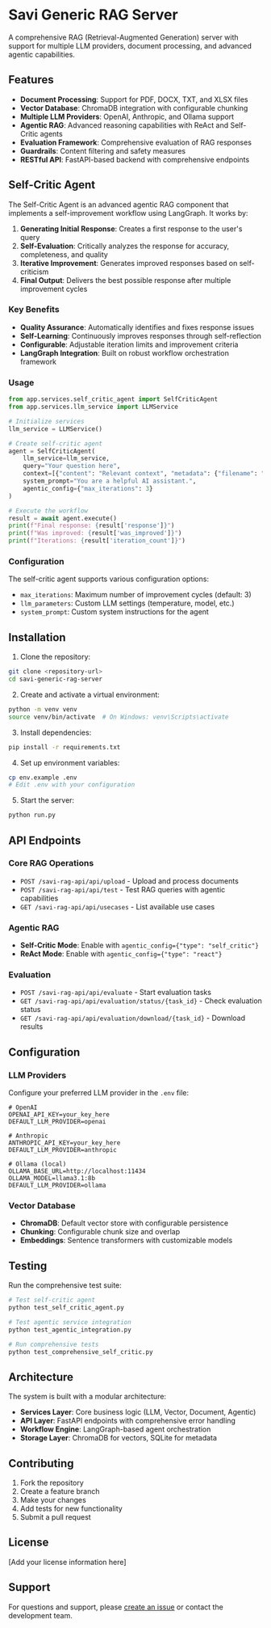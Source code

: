 # Savi Generic RAG Server

A comprehensive RAG (Retrieval-Augmented Generation) server with support for multiple LLM providers, document processing, and advanced agentic capabilities.

## Features

- **Document Processing**: Support for PDF, DOCX, TXT, and XLSX files
- **Vector Database**: ChromaDB integration with configurable chunking
- **Multiple LLM Providers**: OpenAI, Anthropic, and Ollama support
- **Agentic RAG**: Advanced reasoning capabilities with ReAct and Self-Critic agents
- **Evaluation Framework**: Comprehensive evaluation of RAG responses
- **Guardrails**: Content filtering and safety measures
- **RESTful API**: FastAPI-based backend with comprehensive endpoints

## Self-Critic Agent

The Self-Critic Agent is an advanced agentic RAG component that implements a self-improvement workflow using LangGraph. It works by:

1. **Generating Initial Response**: Creates a first response to the user's query
2. **Self-Evaluation**: Critically analyzes the response for accuracy, completeness, and quality
3. **Iterative Improvement**: Generates improved responses based on self-criticism
4. **Final Output**: Delivers the best possible response after multiple improvement cycles

### Key Benefits

- **Quality Assurance**: Automatically identifies and fixes response issues
- **Self-Learning**: Continuously improves responses through self-reflection
- **Configurable**: Adjustable iteration limits and improvement criteria
- **LangGraph Integration**: Built on robust workflow orchestration framework

### Usage

```python
from app.services.self_critic_agent import SelfCriticAgent
from app.services.llm_service import LLMService

# Initialize services
llm_service = LLMService()

# Create self-critic agent
agent = SelfCriticAgent(
    llm_service=llm_service,
    query="Your question here",
    context=[{"content": "Relevant context", "metadata": {"filename": "doc.pdf"}}],
    system_prompt="You are a helpful AI assistant.",
    agentic_config={"max_iterations": 3}
)

# Execute the workflow
result = await agent.execute()
print(f"Final response: {result['response']}")
print(f"Was improved: {result['was_improved']}")
print(f"Iterations: {result['iteration_count']}")
```

### Configuration

The self-critic agent supports various configuration options:

- `max_iterations`: Maximum number of improvement cycles (default: 3)
- `llm_parameters`: Custom LLM settings (temperature, model, etc.)
- `system_prompt`: Custom system instructions for the agent

## Installation

1. Clone the repository:
```bash
git clone <repository-url>
cd savi-generic-rag-server
```

2. Create and activate a virtual environment:
```bash
python -m venv venv
source venv/bin/activate  # On Windows: venv\Scripts\activate
```

3. Install dependencies:
```bash
pip install -r requirements.txt
```

4. Set up environment variables:
```bash
cp env.example .env
# Edit .env with your configuration
```

5. Start the server:
```bash
python run.py
```

## API Endpoints

### Core RAG Operations

- `POST /savi-rag-api/api/upload` - Upload and process documents
- `POST /savi-rag-api/api/test` - Test RAG queries with agentic capabilities
- `GET /savi-rag-api/api/usecases` - List available use cases

### Agentic RAG

- **Self-Critic Mode**: Enable with `agentic_config={"type": "self_critic"}`
- **ReAct Mode**: Enable with `agentic_config={"type": "react"}`

### Evaluation

- `POST /savi-rag-api/api/evaluate` - Start evaluation tasks
- `GET /savi-rag-api/api/evaluation/status/{task_id}` - Check evaluation status
- `GET /savi-rag-api/api/evaluation/download/{task_id}` - Download results

## Configuration

### LLM Providers

Configure your preferred LLM provider in the `.env` file:

```env
# OpenAI
OPENAI_API_KEY=your_key_here
DEFAULT_LLM_PROVIDER=openai

# Anthropic
ANTHROPIC_API_KEY=your_key_here
DEFAULT_LLM_PROVIDER=anthropic

# Ollama (local)
OLLAMA_BASE_URL=http://localhost:11434
OLLAMA_MODEL=llama3.1:8b
DEFAULT_LLM_PROVIDER=ollama
```

### Vector Database

- **ChromaDB**: Default vector store with configurable persistence
- **Chunking**: Configurable chunk size and overlap
- **Embeddings**: Sentence transformers with customizable models

## Testing

Run the comprehensive test suite:

```bash
# Test self-critic agent
python test_self_critic_agent.py

# Test agentic service integration
python test_agentic_integration.py

# Run comprehensive tests
python test_comprehensive_self_critic.py
```

## Architecture

The system is built with a modular architecture:

- **Services Layer**: Core business logic (LLM, Vector, Document, Agentic)
- **API Layer**: FastAPI endpoints with comprehensive error handling
- **Workflow Engine**: LangGraph-based agent orchestration
- **Storage Layer**: ChromaDB for vectors, SQLite for metadata

## Contributing

1. Fork the repository
2. Create a feature branch
3. Make your changes
4. Add tests for new functionality
5. Submit a pull request

## License

[Add your license information here]

## Support

For questions and support, please [create an issue](link-to-issues) or contact the development team.
